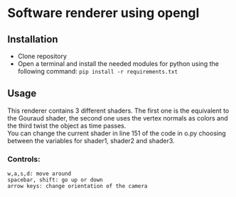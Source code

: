 # Software renderer using opengl

## Installation
* Clone repository
* Open a terminal and install the needed modules for python using the following command:
```pip install -r requirements.txt```

## Usage
This renderer contains 3 different shaders. The first one is the equivalent to the Gouraud shader, the second one uses the vertex normals as colors and the third twist the object as time passes.  
You can change the current shader in line 151 of the code in o.py choosing between the variables for shader1, shader2 and shader3.  

### Controls:
```
w,a,s,d: move around
spacebar, shift: go up or down
arrow keys: change orientation of the camera
```
